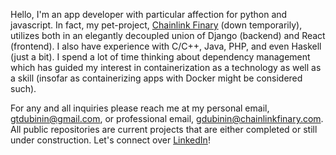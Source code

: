 Hello, I'm an app developer with particular affection for python and javascript. In fact, my pet-project, [Chainlink Finary](https://github.com/CODE-REFINARY/Chainlink-Finary) (down temporarily), utilizes both in an elegantly decoupled union of Django (backend) and React (frontend). I also have experience with C/C++, Java, PHP, and even Haskell (just a bit). I spend a lot of time thinking about dependency management which has guided my interest in containerization as a technology as well as a skill (insofar as containerizing apps with Docker might be considered such).


For any and all inquiries please reach me at my personal email, gtdubinin@gmail.com, or professional email, gdubinin@chainlinkfinary.com. All public repositories are current projects that are either completed or still under construction. Let's connect over <a href="https://www.linkedin.com/in/george-dubinin/">LinkedIn</a>!
